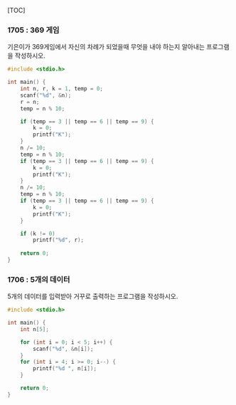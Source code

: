 [TOC]

### 1705 : 369 게임

기은이가 369게임에서 자신의 차례가 되었을때 무엇을 내야 하는지 알아내는 프로그램을 작성하시오.

``` c
#include <stdio.h>

int main() {
	int n, r, k = 1, temp = 0;
	scanf("%d", &n);
	r = n;
	temp = n % 10;

	if (temp == 3 || temp == 6 || temp == 9) {
		k = 0;
		printf("K");
	}
	n /= 10;
	temp = n % 10;
	if (temp == 3 || temp == 6 || temp == 9) {
		k = 0;
		printf("K");
	}
	n /= 10;
	temp = n % 10;
	if (temp == 3 || temp == 6 || temp == 9) {
		k = 0;
		printf("K");
	}

	if (k != 0)
		printf("%d", r);
		
	return 0;
}
```

### 1706 : 5개의 데이터

5개의 데이터를 입력받아 거꾸로 출력하는 프로그램을 작성하시오.

``` c
#include <stdio.h>

int main() {
	int n[5];

	for (int i = 0; i < 5; i++) {
		scanf("%d", &n[i]);
	}
	for (int i = 4; i >= 0; i--) {
		printf("%d ", n[i]);
	}

	return 0;
}
```

